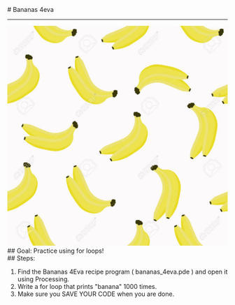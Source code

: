 
 <div id="recipeLeftColumn">
  # Bananas 4eva
  <hr/>
  <img alt="bananas" src="./bananas.jpg"/>
  <div id="recipeGoal">
   ## Goal:
   Practice using for loops!
  </div>
 </div>
 <div id="recipeRightColumn">
  <div id="recipeSteps">
   ## Steps:
   <ol id="stepList">
    <li>
     Find the Bananas 4Eva recipe program ( bananas_4eva.pde ) and open it using Processing.
    </li>
    <li>
     Write a for loop that prints "banana" 1000 times.
    </li>
    <li>
     Make sure you SAVE YOUR CODE when you are done.
    </li>
   </ol>
  </div>
 </div>


